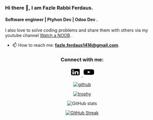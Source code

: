 ### Hi there 👋, I am Fazle Rabbi Ferdaus.
#### Software engineer | Ptyhon Dev | Odoo Dev . 
I also love to solve coding problems and share them with others via my youtube channel [Watch a NOOB](https://www.youtube.com/channel/UCWToujZFgmCJHMJhxGITVTw) . 
- 📫 How to reach me: **fazle.ferdaus1416@gmail.com**.

<h3 align="center">Connect with me:</h3>
<p align="center">
<a href="https://linkedin.com/in/fazle rabbi ferdaus" target="blank">
    <picture>
      <source media="(prefers-color-scheme: dark)" srcset="./square-linkedin-dark.svg">
      <img alt="Text changing depending on mode. Light: 'So light!' Dark: 'So dark!'" src="./square-linkedin-light.svg" height="30" width="40">
    </picture>
</a>
<a href="https://www.youtube.com/c/watch a noob" target="blank">
    <picture>
      <source media="(prefers-color-scheme: dark)" srcset="./youtube-dark.svg">
      <img alt="Text changing depending on mode. Light: 'So light!' Dark: 'So dark!'" src="./youtube-light.svg" height="30" width="40">
    </picture>
</a>
</p>

<div align="center">

[<img src='https://cdn.jsdelivr.net/npm/simple-icons@3.0.1/icons/github.svg' alt='github' height='40'>](https://github.com/FazleRabbbiferdaus172)  

[![trophy](https://github-profile-trophy.vercel.app/?username=FazleRabbbiferdaus172&theme=dracula)](https://github.com/ryo-ma/github-profile-trophy)

![GitHub stats](https://github-readme-stats.vercel.app/api?username=FazleRabbbiferdaus172&show_icons=true&theme=dracula)  

[![GitHub Streak](https://github-readme-streak-stats.herokuapp.com?user=FazleRabbbiferdaus172&theme=dracula)](https://git.io/streak-stats)

